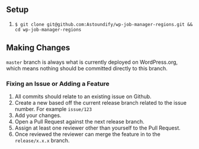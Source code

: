 ## Setup

1. `$ git clone git@github.com:Astoundify/wp-job-manager-regions.git && cd wp-job-manager-regions`

## Making Changes

`master` branch is always what is currently deployed on WordPress.org, which means nothing should be committed directly to this branch.

### Fixing an Issue or Adding a Feature

1. All commits should relate to an existing issue on Github.
2. Create a new based off the current release branch related to the issue number. For example `issue/123`
3. Add your changes.
4. Open a Pull Request against the next release branch.
5. Assign at least one reviewer other than yourself to the Pull Request.
6. Once reviewed the reviewer can merge the feature in to the `release/x.x.x` branch.
